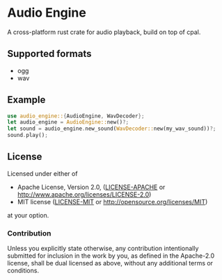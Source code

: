 # Audio Engine

A cross-platform rust crate for audio playback, build on top of cpal.

## Supported formats
- ogg
- wav

## Example

```rust
use audio_engine::{AudioEngine, WavDecoder};
let audio_engine = AudioEngine::new()?;
let sound = audio_engine.new_sound(WavDecoder::new(my_wav_sound))?;
sound.play();
```

## License

Licensed under either of

 * Apache License, Version 2.0, ([LICENSE-APACHE](LICENSE-APACHE) or
   http://www.apache.org/licenses/LICENSE-2.0)
 * MIT license ([LICENSE-MIT](LICENSE-MIT) or
   http://opensource.org/licenses/MIT)

at your option.

### Contribution

Unless you explicitly state otherwise, any contribution intentionally submitted
for inclusion in the work by you, as defined in the Apache-2.0 license, shall be
dual licensed as above, without any additional terms or conditions.

